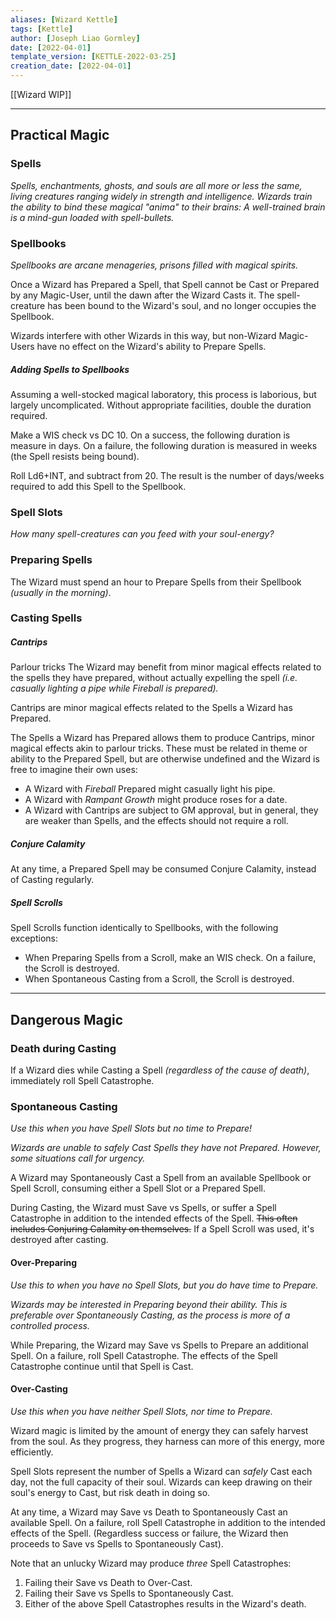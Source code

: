 ```yaml
---
aliases: [Wizard Kettle]
tags: [Kettle]
author: [Joseph Liao Gormley]
date: [2022-04-01]
template_version: [KETTLE-2022-03-25]
creation_date: [2022-04-01]
---
```

[[Wizard WIP]]
___
## Practical Magic
### Spells
*Spells, enchantments, ghosts, and souls are all more or less the same, living creatures ranging widely in strength and intelligence. Wizards train the ability to bind these magical "anima" to their brains: A well-trained brain is a mind-gun loaded with spell-bullets.*

### Spellbooks 
*Spellbooks are arcane menageries, prisons filled with magical spirits.*

<!-- ##### Interactions with other Magic-Users -->
Once a Wizard has Prepared a Spell, that Spell cannot be Cast or Prepared by any Magic-User, until the dawn after the Wizard Casts it. The spell-creature has been bound to the Wizard's soul, and no longer occupies the Spellbook.

Wizards interfere with other Wizards in  this way, but non-Wizard Magic-Users have no effect on the Wizard's ability to Prepare Spells.

<!--~~will be unable to Cast or Prepare that Spell.~~ 

~~canOther Magic-Users will be unable to Cast or Prepare Spells that a Wizard has  has Prepared, or has Cast today.~~

~~However, non-Wizard Casters do not impose this limitation on Wizards.~~ -->

##### Adding Spells to Spellbooks
Assuming a well-stocked magical laboratory, this process is laborious, but largely uncomplicated. Without appropriate facilities, double the duration required.

Make a WIS check vs DC 10. On a success, the following duration is measure in days. On a failure, the following duration is measured in weeks (the Spell resists being bound).

Roll Ld6+INT, and subtract from 20. The result is the number of days/weeks required to add this Spell to the Spellbook. 

### Spell Slots 
*How many spell-creatures can you feed with your soul-energy?*

### Preparing Spells
The Wizard must spend an hour to Prepare Spells from their Spellbook *(usually in the morning)*.





### Casting Spells

##### Cantrips
Parlour tricks 
The Wizard may benefit from minor magical effects related to the spells they have prepared, without actually expelling the spell *(i.e. casually lighting a pipe while Fireball is prepared).*

Cantrips are minor magical effects related to the Spells a Wizard has Prepared. 

The Spells a Wizard has Prepared allows them to produce Cantrips, minor magical effects akin to parlour tricks. These must be related in theme or ability to the Prepared Spell, but are otherwise undefined and the Wizard is free to imagine their own uses:
- A Wizard with *Fireball* Prepared might casually light his pipe. 
- A Wizard with *Rampant Growth* might produce roses for a date.
- A Wizard with 
Cantrips are subject to GM approval, but in general, they are weaker than Spells, and the effects should not require a roll.

##### Conjure Calamity
At any time, a Prepared Spell may be consumed Conjure Calamity, instead of Casting regularly.

##### Spell Scrolls
<!--~~Spell Scrolls are akin to individual entries in the Wizard's Spellbook, but are less durable.~~-->Spell Scrolls function identically to Spellbooks, with the following exceptions:
- When Preparing Spells from a Scroll, make an WIS check. On a failure, the Scroll is destroyed.
- When Spontaneous Casting from a Scroll, the Scroll is destroyed.



<!--~~A Prepared Spell may be consumed to cast a Spell from a Spell Scroll. This process takes 10 minutes to Cast safely, and the Spell Scroll becomes available again at the next sunrise (similar to Spellbook Refreshing).~~

~~Alternatively, the Spell Scroll can be cast as an action during combat. A Prepared Spell is consumed in the casting, and the Wizard must Save vs Spells. On a failure, they roll for Spell Catastrophe, and the Scroll is destroyed.~~
-->

---
## Dangerous Magic
### Death during Casting
If a Wizard dies while Casting a Spell *(regardless of the cause of death)*, immediately roll Spell Catastrophe.

### Spontaneous Casting
*Use this when you have Spell Slots but no time to Prepare!*

*Wizards are unable to safely Cast Spells they have not Prepared. However, some situations call for urgency.* 

A Wizard may Spontaneously Cast a Spell from an available Spellbook or Spell Scroll, consuming either a Spell Slot or a Prepared Spell.

During Casting, the Wizard must Save vs Spells, or suffer a Spell Catastrophe in addition to the intended effects of the Spell. ~~This often includes Conjuring Calamity on themselves.~~ If a Spell Scroll was used, it's destroyed after casting.

#### Over-Preparing
*Use this to when you have no Spell Slots, but you do have time to Prepare.*

*Wizards may be interested in Preparing beyond their ability. This is preferable over Spontaneously Casting, as the process is more of a controlled process.*

While Preparing, the Wizard may Save vs Spells to Prepare an additional Spell. On a failure, roll Spell Catastrophe. The effects of the Spell Catastrophe continue until that Spell is Cast.

#### Over-Casting
*Use this when you have neither Spell Slots, nor time to Prepare.*

Wizard magic is limited by the amount of energy they can safely harvest from the soul. As they progress, they harness can more of this energy, more efficiently.

Spell Slots represent the number of Spells a Wizard can *safely* Cast each day, not the full capacity of their soul. Wizards can keep drawing on their soul's energy to Cast, but risk death in doing so.

At any time, a Wizard may Save vs Death to Spontaneously Cast an available Spell. On a failure, roll Spell Catastrophe in addition to the intended effects of the Spell. (Regardless success or failure, the Wizard then proceeds to Save vs Spells to Spontaneously Cast).

Note that an unlucky Wizard may produce *three* Spell Catastrophes:
1. Failing their Save vs Death to Over-Cast.
2. Failing their Save vs Spells to Spontaneously Cast.
3. Either of the above Spell Catastrophes results in the Wizard's death.